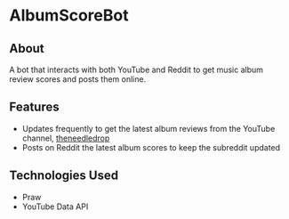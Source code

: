 # AlbumScoreBot
## About
A bot that interacts with both YouTube and Reddit to get music album review scores and posts them online.

## Features
- Updates frequently to get the latest album reviews from the YouTube channel, <a href="https://www.youtube.com/theneedledrop" target="_blank">theneedledrop</a> 
- Posts on Reddit the latest album scores to keep the subreddit updated

## Technologies Used
- Praw
- YouTube Data API
